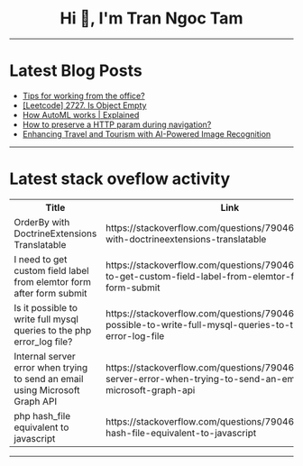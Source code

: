 <h1 align="center">Hi 👋, I'm Tran Ngoc Tam</h1>

---

# Latest Blog Posts 
<!-- BLOG-POST-LIST:START -->
- [Tips for working from the office?](https://dev.to/pidgey0403/tips-for-working-from-the-office-5810)
- [[Leetcode] 2727. Is Object Empty](https://dev.to/luvsense/leetcode-2727-is-object-empty-5h8k)
- [How AutoML works | Explained](https://dev.to/hakeem/how-automl-works-explained-3fb9)
- [How to preserve a HTTP param during navigation?](https://dev.to/porton/how-to-preserve-a-http-param-during-navigation-2o2g)
- [Enhancing Travel and Tourism with AI-Powered Image Recognition](https://dev.to/api4ai/enhancing-travel-and-tourism-with-ai-powered-image-recognition-5a6e)
<!-- BLOG-POST-LIST:END -->

---

# Latest stack oveflow activity
<table>
  <tr><th>Title</th><th>Link</th></tr>
  <!-- STACKOVERFLOW:START --><tr><td>OrderBy with DoctrineExtensions Translatable</td><td>https://stackoverflow.com/questions/79046730/orderby-with-doctrineextensions-translatable</td></tr><tr><td>I need to get custom field label from elemtor form after form submit</td><td>https://stackoverflow.com/questions/79046712/i-need-to-get-custom-field-label-from-elemtor-form-after-form-submit</td></tr><tr><td>Is it possible to write full mysql queries to the php error_log file?</td><td>https://stackoverflow.com/questions/79046709/is-it-possible-to-write-full-mysql-queries-to-the-php-error-log-file</td></tr><tr><td>Internal server error when trying to send an email using Microsoft Graph API</td><td>https://stackoverflow.com/questions/79046695/internal-server-error-when-trying-to-send-an-email-using-microsoft-graph-api</td></tr><tr><td>php hash_file equivalent to javascript</td><td>https://stackoverflow.com/questions/79046347/php-hash-file-equivalent-to-javascript</td></tr><!-- STACKOVERFLOW:END -->
</table>

---


